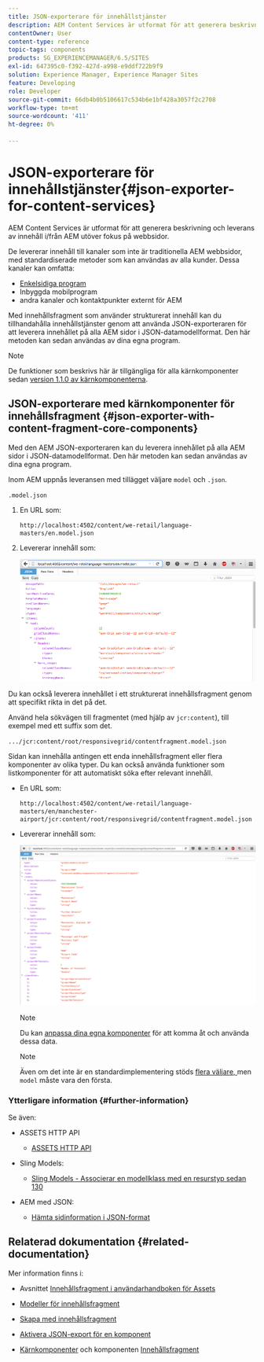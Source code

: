```yaml
---
title: JSON-exporterare för innehållstjänster
description: AEM Content Services är utformat för att generera beskrivning och leverans av innehåll i/från AEM utöver fokus på webbsidor. De levererar innehåll till kanaler som inte är traditionella AEM webbsidor, med standardiserade metoder som kan användas av alla kunder.
contentOwner: User
content-type: reference
topic-tags: components
products: SG_EXPERIENCEMANAGER/6.5/SITES
exl-id: 647395c0-f392-427d-a998-e9ddf722b9f9
solution: Experience Manager, Experience Manager Sites
feature: Developing
role: Developer
source-git-commit: 66db4b0b5106617c534b6e1bf428a3057f2c2708
workflow-type: tm+mt
source-wordcount: '411'
ht-degree: 0%

---
```


# JSON-exporterare för innehållstjänster{#json-exporter-for-content-services}

AEM Content Services är utformat för att generera beskrivning och leverans av innehåll i/från AEM utöver fokus på webbsidor.

De levererar innehåll till kanaler som inte är traditionella AEM webbsidor, med standardiserade metoder som kan användas av alla kunder. Dessa kanaler kan omfatta:

* [Enkelsidiga program](spa-walkthrough.md)
* Inbyggda mobilprogram
* andra kanaler och kontaktpunkter externt för AEM

Med innehållsfragment som använder strukturerat innehåll kan du tillhandahålla innehållstjänster genom att använda JSON-exporteraren för att leverera innehållet på alla AEM sidor i JSON-datamodellformat. Den här metoden kan sedan användas av dina egna program.

>[!NOTE]
>
>De funktioner som beskrivs här är tillgängliga för alla kärnkomponenter sedan [version 1.1.0 av kärnkomponenterna](https://experienceleague.adobe.com/docs/experience-manager-core-components/using/introduction.html?lang=sv-SE).

## JSON-exporterare med kärnkomponenter för innehållsfragment {#json-exporter-with-content-fragment-core-components}

Med den AEM JSON-exporteraren kan du leverera innehållet på alla AEM sidor i JSON-datamodellformat. Den här metoden kan sedan användas av dina egna program.

Inom AEM uppnås leveransen med tillägget väljare `model` och `.json`.

`.model.json`

1. En URL som:

   ```shell
   http://localhost:4502/content/we-retail/language-masters/en.model.json
   ```

1. Levererar innehåll som:

   ![chlimage_1-192](assets/chlimage_1-192.png)

Du kan också leverera innehållet i ett strukturerat innehållsfragment genom att specifikt rikta in det på det.

Använd hela sökvägen till fragmentet (med hjälp av `jcr:content`), till exempel med ett suffix som det.

`.../jcr:content/root/responsivegrid/contentfragment.model.json`

Sidan kan innehålla antingen ett enda innehållsfragment eller flera komponenter av olika typer. Du kan också använda funktioner som listkomponenter för att automatiskt söka efter relevant innehåll.

* En URL som:

  ```shell
  http://localhost:4502/content/we-retail/language-masters/en/manchester-airport/jcr:content/root/responsivegrid/contentfragment.model.json
  ```

* Levererar innehåll som:

  ![chlimage_1-193](assets/chlimage_1-193.png)

  >[!NOTE]
  >
  >Du kan [anpassa dina egna komponenter](/help/sites-developing/json-exporter-components.md) för att komma åt och använda dessa data.

  >[!NOTE]
  >
  >Även om det inte är en standardimplementering stöds [flera väljare, ](json-exporter-components.md#multiple-selectors) men `model` måste vara den första.

### Ytterligare information {#further-information}

Se även:

* ASSETS HTTP API

   * [ASSETS HTTP API](/help/assets/mac-api-assets.md)

* Sling Models:

   * [Sling Models - Associerar en modellklass med en resurstyp sedan 130](https://sling.apache.org/documentation/bundles/models.html#associating-a-model-class-with-a-resource-type-since-130)

* AEM med JSON:

   * [Hämta sidinformation i JSON-format](/help/sites-developing/pageinfo.md)

## Relaterad dokumentation {#related-documentation}

Mer information finns i:

* Avsnittet [Innehållsfragment i användarhandboken för Assets](/help/assets/content-fragments/content-fragments.md)

* [Modeller för innehållsfragment](/help/assets/content-fragments/content-fragments-models.md)
* [Skapa med innehållsfragment](/help/sites-authoring/content-fragments.md)
* [Aktivera JSON-export för en komponent](/help/sites-developing/json-exporter-components.md)

* [Kärnkomponenter](https://experienceleague.adobe.com/docs/experience-manager-core-components/using/introduction.html?lang=sv-SE) och komponenten [Innehållsfragment](https://experienceleague.adobe.com/docs/experience-manager-core-components/using/wcm-components/content-fragment-component.html?lang=sv-SE)
